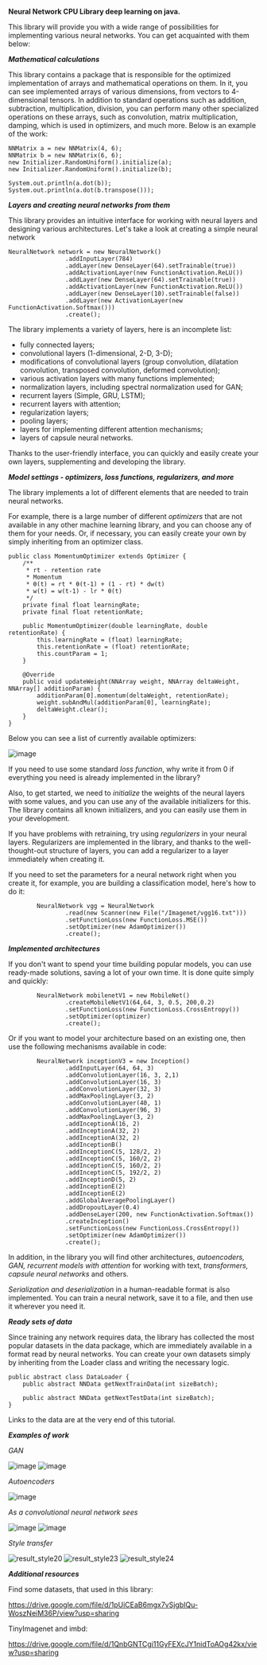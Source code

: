 **Neural Network CPU
Library deep learning on java.**

This library will provide you with a wide range of possibilities for implementing various neural networks. You can get acquainted with them below:

_**Mathematical calculations**_

This library contains a package that is responsible for the optimized implementation of arrays and mathematical operations on them. In it, you can see implemented arrays of various dimensions, from vectors to 4-dimensional tensors. In addition to standard operations such as addition, subtraction, multiplication, division, you can perform many other specialized operations on these arrays, such as convolution, matrix multiplication, damping, which is used in optimizers, and much more. Below is an example of the work:

```
NNMatrix a = new NNMatrix(4, 6);
NNMatrix b = new NNMatrix(6, 6);
new Initializer.RandomUniform().initialize(a);
new Initializer.RandomUniform().initialize(b);

System.out.println(a.dot(b));
System.out.println(a.dot(b.transpose()));
```

_**Layers and creating neural networks from them**_

This library provides an intuitive interface for working with neural layers and designing various architectures. Let's take a look at creating a simple neural network

```
NeuralNetwork network = new NeuralNetwork()
                .addInputLayer(784)
                .addLayer(new DenseLayer(64).setTrainable(true))
                .addActivationLayer(new FunctionActivation.ReLU())
                .addLayer(new DenseLayer(64).setTrainable(true))
                .addActivationLayer(new FunctionActivation.ReLU())
                .addLayer(new DenseLayer(10).setTrainable(false))
                .addLayer(new ActivationLayer(new FunctionActivation.Softmax()))
                .create();
```

The library implements a variety of layers, here is an incomplete list:
- fully connected layers;
- convolutional layers (1-dimensional, 2-D, 3-D);
- modifications of convolutional layers (group convolution, dilatation convolution, transposed convolution, deformed convolution);
- various activation layers with many functions implemented;
- normalization layers, including spectral normalization used for GAN;
- recurrent layers (Simple, GRU, LSTM);
- recurrent layers with attention;
- regularization layers;
- pooling layers;
- layers for implementing different attention mechanisms;
- layers of capsule neural networks.

Thanks to the user-friendly interface, you can quickly and easily create your own layers, supplementing and developing the library.

_**Model settings - optimizers, loss functions, regularizers, and more**_

The library implements a lot of different elements that are needed to train neural networks.

For example, there is a large number of different _optimizers_ that are not available in any other machine learning library, and you can choose any of them for your needs. Or, if necessary, you can easily create your own by simply inheriting from an optimizer class. 
```
public class MomentumOptimizer extends Optimizer {
    /**
     * rt - retention rate
     * Momentum
     * θ(t) = rt * θ(t-1) + (1 - rt) * dw(t)
     * w(t) = w(t-1) - lr * θ(t)
     */
    private final float learningRate;
    private final float retentionRate;

    public MomentumOptimizer(double learningRate, double retentionRate) {
        this.learningRate = (float) learningRate;
        this.retentionRate = (float) retentionRate;
        this.countParam = 1;
    }

    @Override
    public void updateWeight(NNArray weight, NNArray deltaWeight, NNArray[] additionParam) {
        additionParam[0].momentum(deltaWeight, retentionRate);
        weight.subAndMul(additionParam[0], learningRate);
        deltaWeight.clear();
    }
}
```

Below you can see a list of currently available optimizers:

![image](https://github.com/romanpro23/NeuralNetworkCPU/assets/87851373/192aeb3c-a7b7-40fa-b3b7-fdaf5eb65671)

If you need to use some standard _loss function_, why write it from 0 if everything you need is already implemented in the library?

Also, to get started, we need to _initialize_ the weights of the neural layers with some values, and you can use any of the available initializers for this. The library contains all known initializers, and you can easily use them in your development.

If you have problems with retraining, try using _regularizers_ in your neural layers. Regularizers are implemented in the library, and thanks to the well-thought-out structure of layers, you can add a regularizer to a layer immediately when creating it.

If you need to set the parameters for a neural network right when you create it, for example, you are building a classification model, here's how to do it:

```
        NeuralNetwork vgg = NeuralNetwork
                .read(new Scanner(new File("/Imagenet/vgg16.txt")))
                .setFunctionLoss(new FunctionLoss.MSE())
                .setOptimizer(new AdamOptimizer())
                .create();
```

_**Implemented architectures**_

If you don't want to spend your time building popular models, you can use ready-made solutions, saving a lot of your own time. It is done quite simply and quickly:

```
        NeuralNetwork mobilenetV1 = new MobileNet()
                .createMobileNetV1(64,64, 3, 0.5, 200,0.2)
                .setFunctionLoss(new FunctionLoss.CrossEntropy())
                .setOptimizer(optimizer)
                .create();
```

Or if you want to model your architecture based on an existing one, then use the following mechanisms available in code:

```
        NeuralNetwork inceptionV3 = new Inception()
                .addInputLayer(64, 64, 3)
                .addConvolutionLayer(16, 3, 2,1)
                .addConvolutionLayer(16, 3)
                .addConvolutionLayer(32, 3)
                .addMaxPoolingLayer(3, 2)
                .addConvolutionLayer(40, 1)
                .addConvolutionLayer(96, 3)
                .addMaxPoolingLayer(3, 2)
                .addInceptionA(16, 2)
                .addInceptionA(32, 2)
                .addInceptionA(32, 2)
                .addInceptionB()
                .addInceptionC(5, 128/2, 2)
                .addInceptionC(5, 160/2, 2)
                .addInceptionC(5, 160/2, 2)
                .addInceptionC(5, 192/2, 2)
                .addInceptionD(5, 2)
                .addInceptionE(2)
                .addInceptionE(2)
                .addGlobalAveragePoolingLayer()
                .addDropoutLayer(0.4)
                .addDenseLayer(200, new FunctionActivation.Softmax())
                .createInception()
                .setFunctionLoss(new FunctionLoss.CrossEntropy())
                .setOptimizer(new AdamOptimizer())
                .create();
```

In addition, in the library you will find other architectures, _autoencoders, GAN, recurrent models with attention_ for working with text, _transformers, capsule neural networks_ and others.

_Serialization and deserialization_ in a human-readable format is also implemented. You can train a neural network, save it to a file, and then use it wherever you need it.

_**Ready sets of data**_

Since training any network requires data, the library has collected the most popular datasets in the data package, which are immediately available in a format read by neural networks.
You can create your own datasets simply by inheriting from the Loader class and writing the necessary logic.
```
public abstract class DataLoader {
    public abstract NNData getNextTrainData(int sizeBatch);

    public abstract NNData getNextTestData(int sizeBatch);
}
```
Links to the data are at the very end of this tutorial.

_**Examples of work**_

_GAN_

![image](https://github.com/romanpro23/NeuralNetworkCPU/assets/87851373/e7e89fe1-1aba-4d24-9202-8f024a0cd155)
![image](https://github.com/romanpro23/NeuralNetworkCPU/assets/87851373/c922a050-af22-48ef-9f97-36b2648b6a59)

_Autoencoders_

![image](https://github.com/romanpro23/NeuralNetworkCPU/assets/87851373/5baa537d-fa07-4dc0-9f3c-05301315d7e9)

_As a convolutional neural network sees_

![image](https://github.com/romanpro23/NeuralNetworkCPU/assets/87851373/11fabb21-2ed1-4ab6-9842-e41009862ca8)
![image](https://github.com/romanpro23/NeuralNetworkCPU/assets/87851373/9dbc50b0-6d29-4218-9ebc-9cc944c8fdbf)

_Style transfer_

![result_style20](https://github.com/romanpro23/NeuralNetworkCPU/assets/87851373/26948237-02a1-4247-a798-18bb5805b951)   ![result_style23](https://github.com/romanpro23/NeuralNetworkCPU/assets/87851373/770c2d59-7e41-4419-aec1-92db097718ce)   ![result_style24](https://github.com/romanpro23/NeuralNetworkCPU/assets/87851373/3b4d3651-abd2-4c96-b6af-133647e87193)


_**Additional resources**_

Find some datasets, that used in this library:

https://drive.google.com/file/d/1pUiCEaB6mgx7vSjgbIQu-WoszNeiM36P/view?usp=sharing

TinyImagenet and imbd:

https://drive.google.com/file/d/1QnbGNTCgi11GyFEXcJY1nidToAOg42kx/view?usp=sharing
